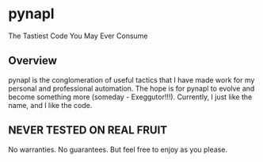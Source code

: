 # pynapl
The Tastiest Code You May Ever Consume 

## Overview
pynapl is the conglomeration of useful tactics that I have made work for my personal and professional automation. The hope is for pynapl to evolve and become something more (someday - Exeggutor!!!). Currently, I just like the name, and I like the code. 

## NEVER TESTED ON REAL FRUIT
No warranties. No guarantees. But feel free to enjoy as you please. 

